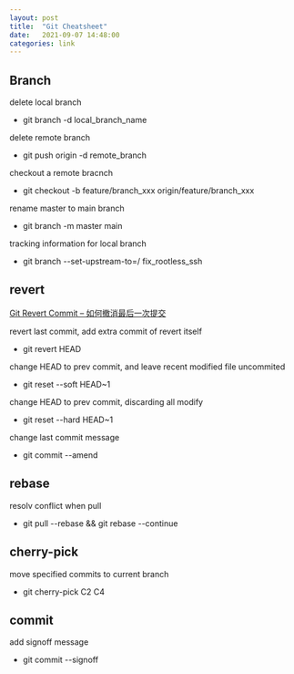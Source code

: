 ```yaml
---
layout: post
title:  "Git Cheatsheet"
date:   2021-09-07 14:48:00
categories: link
---
```



## Branch

delete local branch
- git branch -d  local_branch_name

delete remote branch
- git push origin -d remote_branch

checkout a remote bracnch
-  git checkout -b feature/branch_xxx origin/feature/branch_xxx

rename master to main branch
- git branch -m master main

tracking information for local branch
- git branch --set-upstream-to=<remote>/<branch> fix_rootless_ssh


## revert
[Git Revert Commit – 如何撤消最后一次提交](https://www.freecodecamp.org/news/git-revert-commit-how-to-undo-the-last-commit/)

revert last commit, add extra commit of revert itself
- git revert HEAD

change HEAD to prev commit, and leave recent modified file uncommited
- git reset --soft HEAD~1

change HEAD to prev commit, discarding all modify
- git reset --hard HEAD~1

change last commit message
- git commit --amend


## rebase


resolv conflict when pull
- git pull --rebase && git rebase --continue

## cherry-pick

move specified commits to current branch
- git cherry-pick C2 C4


## commit

add signoff message
- git commit --signoff

